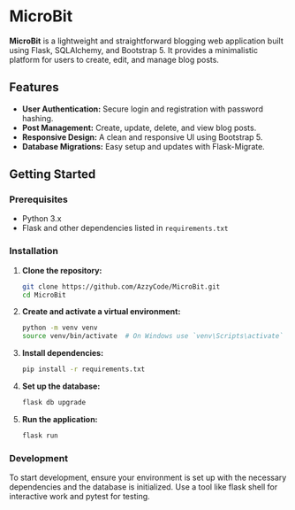 # MicroBit

**MicroBit** is a lightweight and straightforward blogging web application built using Flask, SQLAlchemy, and Bootstrap 5. It provides a minimalistic platform for users to create, edit, and manage blog posts.

## Features

- **User Authentication:** Secure login and registration with password hashing.
- **Post Management:** Create, update, delete, and view blog posts.
- **Responsive Design:** A clean and responsive UI using Bootstrap 5.
- **Database Migrations:** Easy setup and updates with Flask-Migrate.

## Getting Started

### Prerequisites

- Python 3.x
- Flask and other dependencies listed in `requirements.txt`

### Installation

1. **Clone the repository:**
   ```bash
   git clone https://github.com/AzzyCode/MicroBit.git
   cd MicroBit

2. **Create and activate a virtual environment:**
    ```bash
    python -m venv venv
    source venv/bin/activate  # On Windows use `venv\Scripts\activate`

3. **Install dependencies:**
    ```bash
    pip install -r requirements.txt

4. **Set up the database:**
    ```bash
    flask db upgrade

5. **Run the application:**
    ```bash
    flask run

### Development

To start development, ensure your environment is set up with the necessary dependencies and the database is initialized. Use a tool like flask shell for interactive work and pytest for testing.